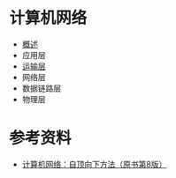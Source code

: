 # 计算机网络

-  [概述](概述.md) 
-  应用层
-  [运输层](运输层.md) 
-  网络层
-  数据链路层
-  物理层

# 参考资料

- [计算机网络：自顶向下方法（原书第8版）](https://book.douban.com/subject/36081529/)

